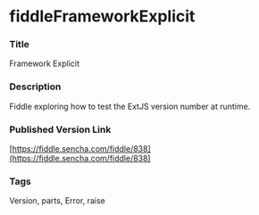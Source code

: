 fiddleFrameworkExplicit
======

### Title
Framework Explicit

### Description
Fiddle exploring how to test the ExtJS version number at runtime.

### Published Version Link
[https://fiddle.sencha.com/fiddle/838](https://fiddle.sencha.com/fiddle/838)

### Tags
Version, parts, Error, raise
